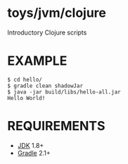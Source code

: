 # toys/jvm/clojure

Introductory Clojure scripts

# EXAMPLE

```
$ cd hello/
$ gradle clean shadowJar
$ java -jar build/libs/hello-all.jar
Hello World!
```

# REQUIREMENTS

* [JDK](http://www.oracle.com/technetwork/java/javase/downloads/index.html) 1.8+
* [Gradle](https://docs.gradle.org/current/userguide/tutorial_groovy_projects.html) 2.1+
